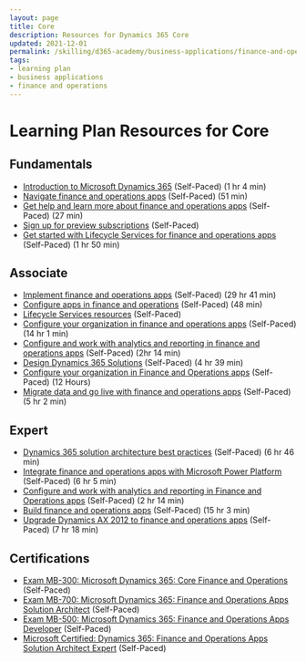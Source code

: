 ```yaml
---
layout: page
title: Core
description: Resources for Dynamics 365 Core
updated: 2021-12-01
permalink: /skilling/d365-academy/business-applications/finance-and-operations/core
tags:
- learning plan
- business applications
- finance and operations
---
```


# Learning Plan Resources for Core

## Fundamentals

* [Introduction to Microsoft Dynamics 365](https://learn.microsoft.com/en-us/training/modules/dynamics-365-introduction/) (Self-Paced) (1 hr 4 min)
* [Navigate finance and operations apps](https://learn.microsoft.com/en-us/training/modules/navigate-finance-operations/) (Self-Paced) (51 min)
* [Get help and learn more about finance and operations apps](https://learn.microsoft.com/en-us/training/modules/get-help-finance-operations/) (Self-Paced) (27 min)
* [Sign up for preview subscriptions](https://docs.microsoft.com/en-us/dynamics365/fin-ops-core/dev-itpro/dev-tools/sign-up-preview-subscription?toc=/dynamics365/finance/toc.json) (Self-Paced)
* [Get started with Lifecycle Services for finance and operations apps](https://learn.microsoft.com/en-us/training/modules/get-started-lifecycle-services-finance-operations/) (Self-Paced) (1 hr 50 min)

## Associate

* [Implement finance and operations apps](https://learn.microsoft.com/en-us/training/paths/implement-finance-operations/) (Self-Paced) (29 hr 41 min)
* [Configure apps in finance and operations](https://learn.microsoft.com/en-us/training/paths/config-d365-finance-operations-apps/) (Self-Paced) (48 min)
* [Lifecycle Services resources](https://docs.microsoft.com/en-us/dynamics365/fin-ops-core/dev-itpro/lifecycle-services/lcs) (Self-Paced)
* [Configure your organization in finance and operations apps](https://learn.microsoft.com/en-us/training/paths/configure-your-organization-finance-ops/) (Self-Paced) (14 hr 1 min)
* [Configure and work with analytics and reporting in finance and operations apps](https://learn.microsoft.com/en-us/training/paths/configure-analytics-reporting-finance-operations/) (Self-Paced) (2hr 14 min)
* [Design Dynamics 365 Solutions](https://learn.microsoft.com/en-us/training/paths/design-dynamics-365-solutions/) (Self-Paced) (4 hr 39 min)
* [Configure your organization in Finance and Operations apps](https://docs.microsoft.com/en-us/learn/paths/configure-your-organization-finance-ops/) (Self-Paced) (12 Hours)
* [Migrate data and go live with finance and operations apps](https://learn.microsoft.com/en-us/training/paths/migrate-data-go-live-finance-operations/) (Self-Paced) (5 hr 2 min)

## Expert

* [Dynamics 365 solution architecture best practices](https://learn.microsoft.com/en-us/training/paths/dynamics-365-solution-architecture-best-practices/) (Self-Paced) (6 hr 46 min)
* [Integrate finance and operations apps with Microsoft Power Platform](https://learn.microsoft.com/en-us/training/paths/integrate-finance-operations-apps-power-platform/) (Self-Paced) (6 hr 5 min)
* [Configure and work with analytics and reporting in Finance and Operations apps](https://docs.microsoft.com/en-us/learn/paths/configure-analytics-reporting-finance-operations/) (Self-Paced) (2 hr 14 min)
* [Build finance and operations apps](https://learn.microsoft.com/en-us/training/paths/build-finance-operations/) (Self-Paced) (15 hr 3 min)
* [Upgrade Dynamics AX 2012 to finance and operations apps](https://learn.microsoft.com/en-us/training/paths/upgrade-ax-2012-finance-operations/) (Self-Paced) (7 hr 18 min)

## Certifications

* [Exam MB-300: Microsoft Dynamics 365: Core Finance and Operations](https://docs.microsoft.com/en-us/learn/certifications/exams/mb-300) (Self-Paced)
* [Exam MB-700: Microsoft Dynamics 365: Finance and Operations Apps Solution Architect](https://learn.microsoft.com/en-us/certifications/exams/mb-700/) (Self-Paced)
* [Exam MB-500: Microsoft Dynamics 365: Finance and Operations Apps Developer](https://learn.microsoft.com/en-us/certifications/exams/mb-500/) (Self-Paced)
* [Microsoft Certified: Dynamics 365: Finance and Operations Apps Solution Architect Expert](https://learn.microsoft.com/en-us/certifications/d365-finance-and-operations-apps-solution-architect-expert/) (Self-Paced)